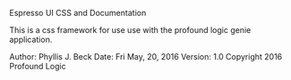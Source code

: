 
Espresso UI 
CSS and Documentation 

This is a css framework for use use with the profound logic 
genie application. 

Author: Phyllis J. Beck 
Date: Fri May, 20, 2016
Version: 1.0 
Copyright 2016 Profound Logic 

